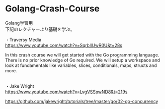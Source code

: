 # Golang-Crash-Course
Golang学習用</br>
下記のレクチャーより基礎を学ぶ。


・Traversy Media</br>
https://www.youtube.com/watch?v=SqrbIlUwR0U&t=28s


In this crash course we will get started with the Go programming language. There is no prior knowledge of Go required. We will setup a workspace and look at fundamentals like variables, slices, conditionals, maps, structs and more.</br></br>


・Jake Wright</br>
https://www.youtube.com/watch?v=LvgVSSpwND8&t=219s</br>

https://github.com/jakewright/tutorials/tree/master/go/02-go-concurrency
